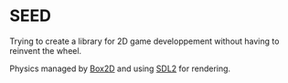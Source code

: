 # SEED
Trying to create a library for 2D game developpement without having to reinvent the wheel.

Physics managed by [Box2D](http://www.box2d.org) and using [SDL2](http://www.libsdl.org) for rendering.
